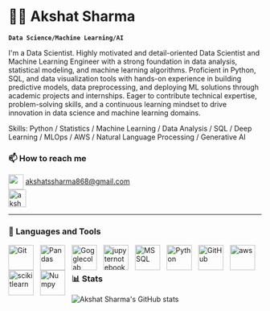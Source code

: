 
# 🏄‍♂️ Akshat Sharma

**`Data Science/Machine Learning/AI `**

I'm a Data Scientist. Highly motivated and detail-oriented Data Scientist and Machine Learning Engineer with a strong foundation in data analysis, statistical modeling, and machine learning algorithms. Proficient in Python, SQL, and data visualization tools with hands-on experience in building predictive models, data preprocessing, and deploying ML solutions through academic projects and internships. Eager to contribute technical expertise, problem-solving skills, and a continuous learning mindset to drive innovation in data science and machine learning domains.

Skills: Python / Statistics / Machine Learning / Data Analysis / SQL / Deep Learning / MLOps / AWS / Natural Language Processing / Generative AI
### 📫 How to reach me 
 <img align="center" src="https://github.com/user-attachments/assets/218a7391-9aba-431f-9ba9-ad9818cb336d" height="30" width="30" /> akshatssharma868@gmail.com </br>
<a href="https://linkedin.com/in/akshat sharma" target="blank"><img align="center" src="https://cdn.jsdelivr.net/gh/devicons/devicon@latest/icons/linkedin/linkedin-original.svg" alt="akshat sharma" height="35" width="35" /></a>
          
---

### 🧰 Languages and Tools

<img align="left" alt="Git" width="50px" style="padding-right:10px;" src="https://cdn.jsdelivr.net/gh/devicons/devicon@latest/icons/git/git-plain-wordmark.svg" />
<img align="left" alt="Pandas" width="50px" style="padding-right:10px;" src="https://cdn.jsdelivr.net/gh/devicons/devicon@latest/icons/pandas/pandas-original-wordmark.svg" />
<img align="left" alt="Gogglecolab" width="50px" style="padding-right:10px;" src="https://cdn.jsdelivr.net/gh/devicons/devicon@latest/icons/googlecolab/googlecolab-original.svg" />        
<img align="left" alt="jupyternotebook" width="50px" style="padding-right:10px;" src="https://cdn.jsdelivr.net/gh/devicons/devicon@latest/icons/jupyter/jupyter-original-wordmark.svg" />        
<img align="left" alt="MSSQL" width="50px" style="padding-right:10px;" src="https://cdn.jsdelivr.net/gh/devicons/devicon@latest/icons/microsoftsqlserver/microsoftsqlserver-original-wordmark.svg" />          
<img align="left" alt="Python" width="50px" style="padding-right:10px;" src="https://cdn.jsdelivr.net/gh/devicons/devicon@latest/icons/python/python-plain-wordmark.svg" />
<img align="left" alt="GitHub" width="50px" style="padding-right:10px;" src="https://cdn.jsdelivr.net/gh/devicons/devicon@latest/icons/github/github-original-wordmark.svg" />
<img align="left" alt="aws" width="50px" style="padding-right:10px;" src="https://cdn.jsdelivr.net/gh/devicons/devicon@latest/icons/amazonwebservices/amazonwebservices-original-wordmark.svg" />
<img align="left" alt="scikitlearn" width="50px" style="padding-right:10px;" src="https://cdn.jsdelivr.net/gh/devicons/devicon@latest/icons/scikitlearn/scikitlearn-original.svg" />
<img align="left" alt="Numpy" width="50px" style="padding-right:10px;" src="https://cdn.jsdelivr.net/gh/devicons/devicon@latest/icons/numpy/numpy-original-wordmark.svg" />
          
<br />

#


#

### 📊 Stats

<!--![Forrest's GitHub stats](https://github-readme-stats.vercel.app/api?username=forrestknight&show_icons=true&theme=gruvbox)-->

 ![Akshat Sharma's GitHub stats](https://streak-stats.demolab.com?user=ForrestKnight&theme=gruvbox&border_radius=4.5) 

#
<!--
<details>
 <summary><h3>👨‍💻 Forrest's Coding Journey</h3></summary>
   I started my coding journey as a naive computer science student with a passion to learn everything I could about this programming world - code, unix, linux, theory. And all the while, teaching myself iOS development with a dream to build my own app, but that soon got overshadowed by my desire to excel in Java. A desire that landed me a full-stack software engineering job upon graduation. However, I had another desire I had been pursuing throughout this time - YouTube content creation. I eventually ended up quitting my software engineering job to pursue YouTube full-time, and that has been my focus ever since. But there's something that's always bothered me about my journey - abandoning my dream of building my own app to pursue the safe route, a job. Now I've already taken the leap away from that safety net into this uncomfortable, unexplored world that it being a creator. And it worked out, but again, it became comfortable. It's easier to create a video than go out on a ledge and build my own product. I do have to eat, at the end of the day, but I think it's time. It's time to get uncomfortable again. I have a burning desire to get back on the horse, and fulfill that dream younger me had of building my own app, my own product. And in order to do that, I'll be implmementing a few measures to streamline my YouTube content to focus more time on fulfilling that dream - a dream that I'll be ready to tackle in 2023 due to the measure I'm putting in place now until the end of 2022. Don't wait up, because I'm coming.
-->
